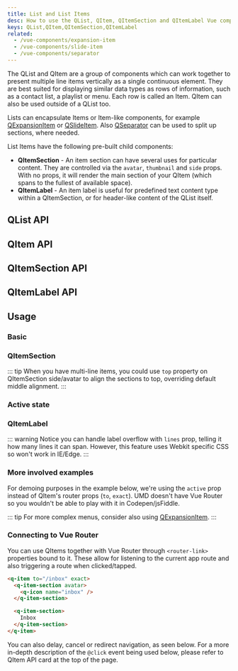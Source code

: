```yaml
---
title: List and List Items
desc: How to use the QList, QItem, QItemSection and QItemLabel Vue components.
keys: QList,QItem,QItemSection,QItemLabel
related:
  - /vue-components/expansion-item
  - /vue-components/slide-item
  - /vue-components/separator
---
```


The QList and QItem are a group of components which can work together to present multiple line items vertically as a single continuous element. They are best suited for displaying similar data types as rows of information, such as a contact list, a playlist or menu. Each row is called an Item. QItem can also be used outside of a QList too.

Lists can encapsulate Items or Item-like components, for example [QExpansionItem](/vue-components/expansion-item) or [QSlideItem](/vue-components/slide-item). Also [QSeparator](/vue-components/separator) can be used to split up sections, where needed.

List Items have the following pre-built child components:

* **QItemSection** - An item section can have several uses for particular content. They are controlled via the `avatar`, `thumbnail` and `side` props. With no props, it will render the main section of your QItem (which spans to the fullest of available space).
* **QItemLabel** - An item label is useful for predefined text content type within a QItemSection, or for header-like content of the QList itself.

## QList API
<doc-api file="QList" />

## QItem API
<doc-api file="QItem" />

## QItemSection API
<doc-api file="QItemSection" />

## QItemLabel API
<doc-api file="QItemLabel" />

## Usage

### Basic

<doc-example title="Basic" file="QItem/Basic" />

<doc-example title="On a dark background" file="QItem/Dark" dark />

<doc-example title="Dense" file="QItem/Dense" />

### QItemSection

<doc-example title="Left avatar/thumbnail QItemSection" file="QItem/AvatarLeft" />

<doc-example title="Right avatar/thumbnail QItemSection" file="QItem/AvatarRight" />

::: tip
When you have multi-line items, you could use `top` property on QItemSection side/avatar to align the sections to top, overriding default middle alignment.
:::

<doc-example title="Side QItemSection" file="QItem/SideSection" />

### Active state

<doc-example title="Active prop" file="QItem/ActiveState" />

### QItemLabel

::: warning
Notice you can handle label overflow with `lines` prop, telling it how many lines it can span. However, this feature uses Webkit specific CSS so won't work in IE/Edge.
:::

<doc-example title="ItemLabel" file="QItem/ItemLabel" />

### More involved examples

<doc-example title="Contact list" file="QItem/ExampleContacts" />

<doc-example title="Settings" file="QItem/ExampleSettings" />

<doc-example title="Emails" file="QItem/ExampleEmails" />

<doc-example title="Folder listing" file="QItem/ExampleFolders" />

For demoing purposes in the example below, we're using the `active` prop instead of QItem's router props (`to`, `exact`). UMD doesn't have Vue Router so you wouldn't be able to play with it in Codepen/jsFiddle.

<doc-example title="Menu" file="QItem/ExampleMenu" />

::: tip
For more complex menus, consider also using [QExpansionItem](/vue-components/expansion-item).
:::

### Connecting to Vue Router

You can use QItems together with Vue Router through `<router-link>` properties bound to it. These allow for listening to the current app route and also triggering a route when clicked/tapped.

```html
<q-item to="/inbox" exact>
  <q-item-section avatar>
    <q-icon name="inbox" />
  </q-item-section>

  <q-item-section>
    Inbox
  </q-item-section>
</q-item>
```

You can also delay, cancel or redirect navigation, as seen below. For a more in-depth description of the `@click` event being used below, please refer to QItem API card at the top of the page.

<doc-example title="Links with delayed, cancelled or redirected navigation (v2.9+)" file="QItem/LinksWithGo" no-edit />
